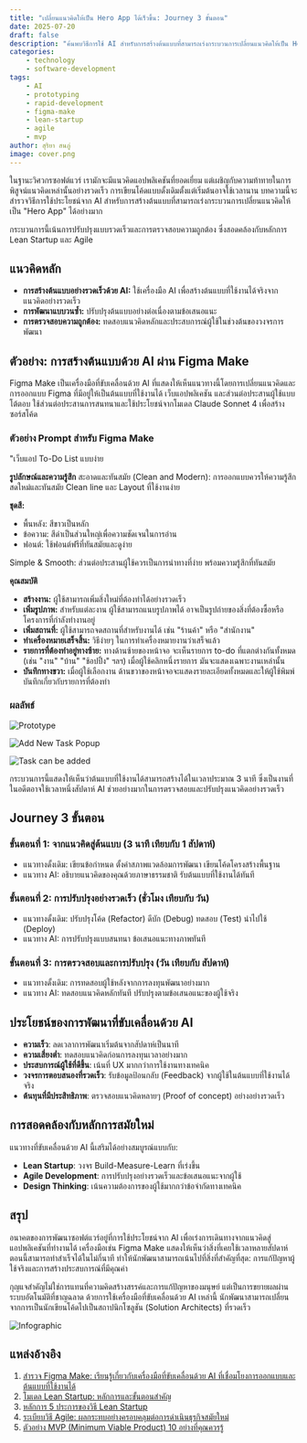 ```yaml
---
title: "เปลี่ยนแนวคิดให้เป็น Hero App ได้เร็วขึ้น: Journey 3 ขั้นตอน"
date: 2025-07-20
draft: false
description: "ค้นพบวิธีการใช้ AI สำหรับการสร้างต้นแบบที่สามารถเร่งกระบวนการเปลี่ยนแนวคิดให้เป็น Hero App ได้อย่างมาก เรียนรู้การพัฒนาแบบรวดเร็ว การตรวจสอบความถูกต้อง และการพัฒนาที่ขับเคลื่อนด้วย AI พร้อมตัวอย่างจริง"
categories: 
    - technology
    - software-development
tags:
    - AI
    - prototyping
    - rapid-development
    - figma-make
    - lean-startup
    - agile
    - mvp
author: สุริยา สนภู่
image: cover.png
---
```


ในฐานะวิศวกรซอฟต์แวร์ เรามักจะมีแนวคิดแอปพลิเคชันที่ยอดเยี่ยม แต่เผชิญกับความท้าทายในการพิสูจน์แนวคิดเหล่านั้นอย่างรวดเร็ว การเขียนโค้ดแบบดั้งเดิมตั้งแต่เริ่มต้นอาจใช้เวลานาน บทความนี้จะสำรวจวิธีการใช้ประโยชน์จาก AI สำหรับการสร้างต้นแบบที่สามารถเร่งกระบวนการเปลี่ยนแนวคิดให้เป็น "Hero App" ได้อย่างมาก

กระบวนการนี้เน้นการปรับปรุงแบบรวดเร็วและการตรวจสอบความถูกต้อง ซึ่งสอดคล้องกับหลักการ Lean Startup และ Agile

## แนวคิดหลัก
- **การสร้างต้นแบบอย่างรวดเร็วด้วย AI:** ใช้เครื่องมือ AI เพื่อสร้างต้นแบบที่ใช้งานได้จริงจากแนวคิดอย่างรวดเร็ว
- **การพัฒนาแบบวนซ้ำ:** ปรับปรุงต้นแบบอย่างต่อเนื่องตามข้อเสนอแนะ
- **การตรวจสอบความถูกต้อง:** ทดสอบแนวคิดหลักและประสบการณ์ผู้ใช้ในช่วงต้นของวงจรการพัฒนา

## ตัวอย่าง: การสร้างต้นแบบด้วย AI ผ่าน Figma Make

Figma Make เป็นเครื่องมือที่ขับเคลื่อนด้วย AI ที่แสดงให้เห็นแนวทางนี้โดยการเปลี่ยนแนวคิดและการออกแบบ Figma ที่มีอยู่ให้เป็นต้นแบบที่ใช้งานได้ เว็บแอปพลิเคชัน และส่วนต่อประสานผู้ใช้แบบโต้ตอบ ใช้ส่วนต่อประสานการสนทนาและใช้ประโยชน์จากโมเดล Claude Sonnet 4 เพื่อสร้างซอร์สโค้ด

### ตัวอย่าง Prompt สำหรับ Figma Make

"เว็บแอป To-Do List แบบง่าย

**รูปลักษณ์และความรู้สึก**
สะอาดและทันสมัย (Clean and Modern): การออกแบบควรให้ความรู้สึกสดใหม่และทันสมัย Clean line และ Layout ที่ใช้งานง่าย

**ชุดสี:**
- พื้นหลัง: สีขาวเป็นหลัก
- ข้อความ: สีดำเป็นส่วนใหญ่เพื่อความชัดเจนในการอ่าน
- ฟอนต์: ใช้ฟอนต์ฟรีที่ทันสมัยและดูง่าย

Simple & Smooth: ส่วนต่อประสานผู้ใช้ควรเป็นการนำทางที่ง่าย พร้อมความรู้สึกที่ทันสมัย

**คุณสมบัติ**
- **สร้างงาน:** ผู้ใช้สามารถเพิ่มสิ่งใหม่ที่ต้องทำได้อย่างรวดเร็ว
- **เพิ่มรูปภาพ:** สำหรับแต่ละงาน ผู้ใช้สามารถแนบรูปภาพได้ อาจเป็นรูปถ่ายของสิ่งที่ต้องซื้อหรือโครงการที่กำลังทำงานอยู่
- **เพิ่มสถานที่:** ผู้ใช้สามารถจดสถานที่สำหรับงานได้ เช่น "ร้านค้า" หรือ "สำนักงาน"
- **ทำเครื่องหมายเสร็จสิ้น:** วิธีง่ายๆ ในการทำเครื่องหมายงานว่าเสร็จแล้ว
- **รายการที่ต้องทำอยู่ทางซ้าย:** ทางด้านซ้ายของหน้าจอ จะเห็นรายการ to-do ที่แตกต่างกันทั้งหมด (เช่น "งาน" "บ้าน" "ช้อปปิ้ง" ฯลฯ) เมื่อผู้ใช้คลิกหนึ่งรายการ มันจะแสดงเฉพาะงานเหล่านั้น
- **บันทึกทางขวา:** เมื่อผู้ใช้เลือกงาน ด้านขวาของหน้าจอจะแสดงรายละเอียดทั้งหมดและให้ผู้ใช้พิมพ์บันทึกเกี่ยวกับรายการที่ต้องทำ

### ผลลัพธ์

![Prototype](00-code-gen.png)

![Add New Task Popup](01-add-task.png)

![Task can be added](02-prototype.png)

กระบวนการนี้แสดงให้เห็นว่าต้นแบบที่ใช้งานได้สามารถสร้างได้ในเวลาประมาณ 3 นาที ซึ่งเป็นงานที่ในอดีตอาจใช้เวลาหนึ่งสัปดาห์ AI ช่วยอย่างมากในการตรวจสอบและปรับปรุงแนวคิดอย่างรวดเร็ว

## Journey 3 ขั้นตอน

### ขั้นตอนที่ 1: จากแนวคิดสู่ต้นแบบ (3 นาที เทียบกับ 1 สัปดาห์)
- แนวทางดั้งเดิม: เขียนข้อกำหนด ตั้งค่าสภาพแวดล้อมการพัฒนา เขียนโค้ดโครงสร้างพื้นฐาน
- แนวทาง AI: อธิบายแนวคิดของคุณด้วยภาษาธรรมชาติ รับต้นแบบที่ใช้งานได้ทันที

### ขั้นตอนที่ 2: การปรับปรุงอย่างรวดเร็ว (ชั่วโมง เทียบกับ วัน)
- แนวทางดั้งเดิม: ปรับปรุงโค้ด (Refactor) ดีบัก (Debug) ทดสอบ (Test) นำไปใช้ (Deploy)
- แนวทาง AI: การปรับปรุงแบบสนทนา ข้อเสนอแนะทางภาพทันที

### ขั้นตอนที่ 3: การตรวจสอบและการปรับปรุง (วัน เทียบกับ สัปดาห์)
- แนวทางดั้งเดิม: การทดสอบผู้ใช้หลังจากการลงทุนพัฒนาอย่างมาก
- แนวทาง AI: ทดสอบแนวคิดหลักทันที ปรับปรุงตามข้อเสนอแนะของผู้ใช้จริง

## ประโยชน์ของการพัฒนาที่ขับเคลื่อนด้วย AI

- **ความเร็ว**: ลดเวลาการพัฒนาเริ่มต้นจากสัปดาห์เป็นนาที
- **ความเสี่ยงต่ำ**: ทดสอบแนวคิดก่อนการลงทุนเวลาอย่างมาก
- **ประสบการณ์ผู้ใช้ที่ดีขึ้น**: เน้นที่ UX มากกว่าการใช้งานทางเทคนิค
- **วงจรการตอบสนองที่รวดเร็ว**: รับข้อมูลป้อนกลับ (Feedback) จากผู้ใช้ในต้นแบบที่ใช้งานได้จริง
- **ต้นทุนที่มีประสิทธิภาพ**: ตรวจสอบแนวคิดหลายๆ (Proof of concept) อย่างอย่างรวดเร็ว

## การสอดคล้องกับหลักการสมัยใหม่

แนวทางที่ขับเคลื่อนด้วย AI นี้เสริมได้อย่างสมบูรณ์แบบกับ:

- **Lean Startup**: วงจร Build-Measure-Learn ที่เร่งขึ้น
- **Agile Development**: การปรับปรุงอย่างรวดเร็วและข้อเสนอแนะจากผู้ใช้
- **Design Thinking**: เน้นความต้องการของผู้ใช้มากกว่าข้อจำกัดทางเทคนิค

## สรุป

อนาคตของการพัฒนาซอฟต์แวร์อยู่ที่การใช้ประโยชน์จาก AI เพื่อเร่งการเดินทางจากแนวคิดสู่แอปพลิเคชันที่ทำงานได้ เครื่องมือเช่น Figma Make แสดงให้เห็นว่าสิ่งที่เคยใช้เวลาหลายสัปดาห์ตอนนี้สามารถทำสำเร็จได้ในไม่กี่นาที ทำให้นักพัฒนาสามารถเน้นไปที่สิ่งที่สำคัญที่สุด: การแก้ปัญหาผู้ใช้จริงและการสร้างประสบการณ์ที่มีคุณค่า

กุญแจสำคัญไม่ใช่การแทนที่ความคิดสร้างสรรค์และการแก้ปัญหาของมนุษย์ แต่เป็นการขยายผลผ่านระบบอัตโนมัติที่ชาญฉลาด ด้วยการใช้เครื่องมือที่ขับเคลื่อนด้วย AI เหล่านี้ นักพัฒนาสามารถเปลี่ยนจากการเป็นนักเขียนโค้ดไปเป็นสถาปนิกโซลูชัน (Solution Architects) ที่รวดเร็ว

![Infographic](infographic-th.png)

## แหล่งอ้างอิง

1. [สำรวจ Figma Make: เรียนรู้เกี่ยวกับเครื่องมือที่ขับเคลื่อนด้วย AI ที่เชื่อมโยงการออกแบบและต้นแบบที่ใช้งานได้](https://help.figma.com/hc/en-us/articles/31304412302231-Explore-Figma-Make#h_01JTEHMXV40EAX57KXX54CH431)
2. [โมเดล Lean Startup: หลักการและขั้นตอนสำคัญ](https://www.shopify.com/blog/lean-startup-model)
3. [หลักการ 5 ประการของวิธี Lean Startup](https://vizologi.com/key-principles-of-lean-startup-method/?lang=es)
4. [ระเบียบวิธี Agile: ผลกระทบอย่างครอบคลุมต่อการดำเนินธุรกิจสมัยใหม่](https://www.researchgate.net/publication/377979833_Agile_Methodology_A_Comprehensive_Impact_on_Modern_Business_Operations)
5. [ตัวอย่าง MVP (Minimum Viable Product) 10 อย่างที่คุณควรรู้](https://www.netsolutions.com/hub/minimum-viable-product/examples/)
